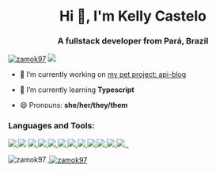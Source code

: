 <h1 align="center">Hi 👋, I'm Kelly Castelo</h1>
<h3 align="center">A fullstack developer from Pará, Brazil</h3>

<p align="left"> <a href="https://twitter.com/zamok97" target="blank"><img src="https://img.shields.io/twitter/follow/zamok97?logo=twitter&style=for-the-badge" alt="zamok97" /></a> <a href="mailto:kellyplcastelo@gmail.com" target="blank"><img src="https://img.shields.io/badge/Gmail-D14836?style=for-the-badge&logo=gmail&logoColor=white"/></a></p>

- 🔭 I’m currently working on [my pet project: api-blog](https://github.com/zamok97/blog-api)

- 🌱 I’m currently learning **Typescript**

- 😄 Pronouns: **she/her/they/them**


<h3 align="left">Languages and Tools:</h3>
<p align="left"><a href="" target="blank"><img src="https://img.shields.io/badge/Windows-0078D6?style=for-the-badge&logo=windows&logoColor=white"/> </a><img src="https://img.shields.io/badge/Ubuntu-E95420?style=for-the-badge&logo=ubuntu&logoColor=white"/></a> <a href="" target="blank"><img src="https://img.shields.io/badge/JavaScript-323330?style=for-the-badge&logo=javascript&logoColor=F7DF1E"/> <a href="" target="blank"><img src="https://img.shields.io/badge/Node.js-43853D?style=for-the-badge&logo=node.js&logoColor=white"/> <a href="" target="blank"><img src="https://img.shields.io/badge/TypeScript-007ACC?style=for-the-badge&logo=typescript&logoColor=white"/> <a href="" target="blank"><img src="https://img.shields.io/badge/Express.js-404D59?style=for-the-badge"/> <a href="" target="blank"><img src="https://img.shields.io/badge/nestjs-%23E0234E.svg?style=for-the-badge&logo=nestjs&logoColor=white"/> <a href="" target="blank"><img src="https://img.shields.io/badge/PostgreSQL-316192?style=for-the-badge&logo=postgresql&logoColor=white"/> <a href="" target="blank"><img src="https://img.shields.io/badge/MongoDB-4EA94B?style=for-the-badge&logo=mongodb&logoColor=white"/> <a href="" target="blank"><img src="https://img.shields.io/badge/docker-%230db7ed.svg?style=for-the-badge&logo=docker&logoColor=white"/> <a href="" target="blank"><img src="https://img.shields.io/badge/Insomnia-black?style=for-the-badge&logo=insomnia&logoColor=5849BE"/> <a href="" target="blank"><img src="https://img.shields.io/badge/-jest-%23C21325?style=for-the-badge&logo=jest&logoColor=white"/> <a href="" target="blank"><img src=""/> <a href="" target="blank"><img src=""/></p>

<p><img align="left" src="https://github-readme-stats.vercel.app/api/top-langs?username=zamok97&show_icons=true&theme=dark&locale=en&layout=compact" alt="zamok97" /></p>

<p>&nbsp;<img align="center" src="https://github-readme-stats.vercel.app/api?username=zamok97&show_icons=true&theme=dark&locale=en" alt="zamok97" /></p>


